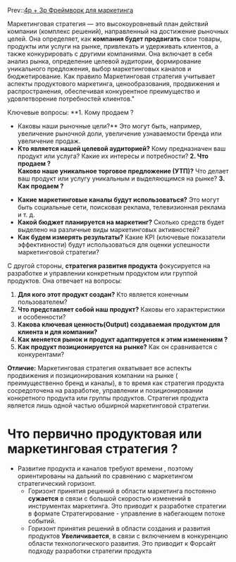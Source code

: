 Prev::[4p + 3p Фреймворк для маркетинга](../1%20%D0%A1%D0%B8%D1%81%D1%82%D0%B5%D0%BC%D0%BD%D0%BE%D0%B5%20%D1%83%D0%BF%D1%80%D0%B0%D0%B2%D0%BB%D0%B5%D0%BD%D0%B8%D0%B5%20%D0%BF%D1%80%D0%BE%D0%B4%D1%83%D0%BA%D1%82%D0%BE%D0%BC/4p%20+%203p%20%D0%A4%D1%80%D0%B5%D0%B9%D0%BC%D0%B2%D0%BE%D1%80%D0%BA%20%D0%B4%D0%BB%D1%8F%20%D0%BC%D0%B0%D1%80%D0%BA%D0%B5%D1%82%D0%B8%D0%BD%D0%B3%D0%B0.md)

Маркетинговая стратегия — это высокоуровневый план действий компании (комплекс решений), направленный на достижение рыночных целей. Она определяет, как **компания будет продвигать** свои товары, продукты или услуги на рынке,  привлекать и удерживать клиентов, а также конкурировать с другими компаниями. Она включает в себя анализ рынка, определение целевой аудитории, формирование уникального предложения, выбор маркетинговых каналов и бюджетирование. Как правило Маркетинговая стратегия учитывает аспекты продуктового маркетинга, ценообразования, продвижения и распространения, обеспечивая конкурентное преимущество и удовлетворение потребностей клиентов."

Ключевые вопросы:
**1. Кому продаем ?
- Каковы наши рыночные цели?** Это могут быть, например, увеличение рыночной доли, увеличение узнаваемости бренда или увеличение продаж.
- **Кто является нашей целевой аудиторией?** Кому предназначен ваш продукт или услуга? Какие их интересы и потребности?
**2. Что продаем ?**  
**Каково наше уникальное торговое предложение (УТП)?** Что делает ваш продукт или услугу уникальным и выделяющимся на рынке?
**3. Как продаем ?**

* **Какие маркетинговые каналы будут использоваться?** Это могут быть социальные сети, поисковая реклама, телевизионная реклама и т. д.
* **Какой бюджет планируется на маркетинг?** Сколько средств будет выделено на различные виды маркетинговых активностей?
* **Как будем измерять результаты?** Какие KPI (ключевые показатели эффективности) будут использоваться для оценки успешности маркетинговой стратегии?

С другой стороны, **стратегия развития продукта** фокусируется на разработке и управлении конкретным продуктом или группой продуктов. Она отвечает на вопросы:

1. **Для кого этот продукт создан?** Кто является конечным пользователем?
1. **Что представляет собой наш продукт?** Каковы его характеристики и особенности?
1. **Какова ключевая ценность(Output) создаваемая продуктом для клиента и для компании?**
1. **Как меняется рынок и продукт адаптируется к этим изменениям ?**
1. **Как продукт позиционируется на рынке?** Как он сравнивается с конкурентами?

**Отличие:** Маркетинговая стратегия охватывает все аспекты продвижения и позиционирования компании на рынке ( преимущественно бренд и каналы), в то время как стратегия продукта сосредоточена на разработке, управлении и позиционировании конкретного продукта или группы продуктов. Стратегия продукта является лишь одной частью обширной маркетинговой стратегии.

# Что первично продуктовая или маркетинговая стратегия ?

* Развитие продукта и каналов требуют времени , поэтому ориентированы на дальний по сравнению с маркетингом стратегический горизонт. 
  * Горизонт принятия решений  в области маркетинга  постоянно **сужается** в связи с большой скоростью изменений в инструментах маркетинга. Это приводит к разработке стратегии в формате Стратегирование - управление в набегающем потоке событий.
  * Горизонт принятия решений в области создания и развития продуктов **Увеличивается**, в связи с включением в конкуренцию области технологического развития. Это приводит к Форсайт подходу разработки стратегии продукта 
